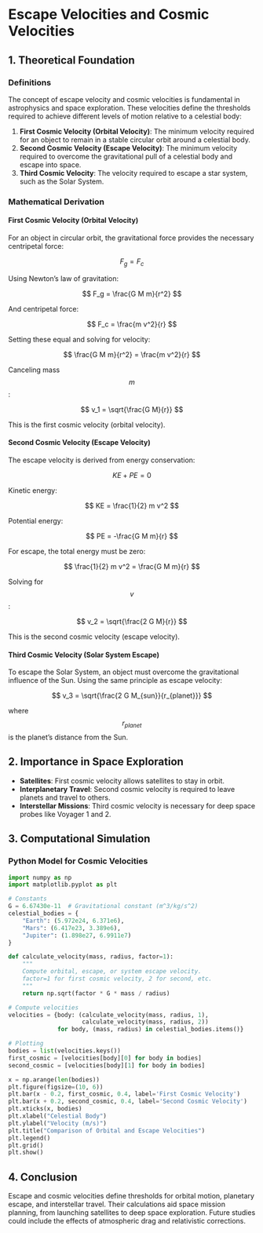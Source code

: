# Escape Velocities and Cosmic Velocities

## 1. Theoretical Foundation

### Definitions
The concept of escape velocity and cosmic velocities is fundamental in astrophysics and space exploration. These velocities define the thresholds required to achieve different levels of motion relative to a celestial body:

1. **First Cosmic Velocity (Orbital Velocity)**: The minimum velocity required for an object to remain in a stable circular orbit around a celestial body.
2. **Second Cosmic Velocity (Escape Velocity)**: The minimum velocity required to overcome the gravitational pull of a celestial body and escape into space.
3. **Third Cosmic Velocity**: The velocity required to escape a star system, such as the Solar System.

### Mathematical Derivation
#### First Cosmic Velocity (Orbital Velocity)
For an object in circular orbit, the gravitational force provides the necessary centripetal force:

$$
F_g = F_c
$$

Using Newton’s law of gravitation:

$$
F_g = \frac{G M m}{r^2}
$$

And centripetal force:

$$
F_c = \frac{m v^2}{r}
$$

Setting these equal and solving for velocity:

$$
\frac{G M m}{r^2} = \frac{m v^2}{r}
$$

Canceling mass $$ m $$:

$$
 v_1 = \sqrt{\frac{G M}{r}}
$$

This is the first cosmic velocity (orbital velocity).

#### Second Cosmic Velocity (Escape Velocity)
The escape velocity is derived from energy conservation:

$$
KE + PE = 0
$$

Kinetic energy:

$$
KE = \frac{1}{2} m v^2
$$

Potential energy:

$$
PE = -\frac{G M m}{r}
$$

For escape, the total energy must be zero:

$$
\frac{1}{2} m v^2 = \frac{G M m}{r}
$$

Solving for $$ v $$:

$$
 v_2 = \sqrt{\frac{2 G M}{r}}
$$

This is the second cosmic velocity (escape velocity).

#### Third Cosmic Velocity (Solar System Escape)
To escape the Solar System, an object must overcome the gravitational influence of the Sun. Using the same principle as escape velocity:

$$
 v_3 = \sqrt{\frac{2 G M_{sun}}{r_{planet}}}
$$

where $$ r_{planet} $$ is the planet’s distance from the Sun.

## 2. Importance in Space Exploration
- **Satellites**: First cosmic velocity allows satellites to stay in orbit.
- **Interplanetary Travel**: Second cosmic velocity is required to leave planets and travel to others.
- **Interstellar Missions**: Third cosmic velocity is necessary for deep space probes like Voyager 1 and 2.

## 3. Computational Simulation
### Python Model for Cosmic Velocities
```python
import numpy as np
import matplotlib.pyplot as plt

# Constants
G = 6.67430e-11  # Gravitational constant (m^3/kg/s^2)
celestial_bodies = {
    "Earth": (5.972e24, 6.371e6),
    "Mars": (6.417e23, 3.389e6),
    "Jupiter": (1.898e27, 6.9911e7)
}

def calculate_velocity(mass, radius, factor=1):
    """
    Compute orbital, escape, or system escape velocity.
    factor=1 for first cosmic velocity, 2 for second, etc.
    """
    return np.sqrt(factor * G * mass / radius)

# Compute velocities
velocities = {body: (calculate_velocity(mass, radius, 1),
                     calculate_velocity(mass, radius, 2))
              for body, (mass, radius) in celestial_bodies.items()}

# Plotting
bodies = list(velocities.keys())
first_cosmic = [velocities[body][0] for body in bodies]
second_cosmic = [velocities[body][1] for body in bodies]

x = np.arange(len(bodies))
plt.figure(figsize=(10, 6))
plt.bar(x - 0.2, first_cosmic, 0.4, label='First Cosmic Velocity')
plt.bar(x + 0.2, second_cosmic, 0.4, label='Second Cosmic Velocity')
plt.xticks(x, bodies)
plt.xlabel("Celestial Body")
plt.ylabel("Velocity (m/s)")
plt.title("Comparison of Orbital and Escape Velocities")
plt.legend()
plt.grid()
plt.show()
```

## 4. Conclusion
Escape and cosmic velocities define thresholds for orbital motion, planetary escape, and interstellar travel. Their calculations aid space mission planning, from launching satellites to deep space exploration. Future studies could include the effects of atmospheric drag and relativistic corrections.
